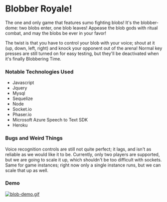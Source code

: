 # Blobber Royale!
The one and only game that features sumo fighting blobs! It's the blobber-dome: two blobs enter, one blob leaves! Appease the blob gods with ritual combat, and may the blobs be ever in your favor!

The twist is that you have to control your blob with your voice; shout at it (up, down, left, right) and knock your opponent out of the arena! Normal key presses are still turned on for easy testing, but they'll be deactivated when it's finally Blobbering Time.

### Notable Technologies Used

* Javascript
* Jquery
* Mysql
* Sequelize
* Node
* Socket.io
* Phaser.io
* Microsoft Azure Speech to Text SDK
* Heroku

### Bugs and Weird Things

Voice recognition controls are still not quite perfect; it lags, and isn't as reliable as we would like it to be. Currently, only two players are supported, but we are going to scale it up, which shouldn't be too difficult with sockets. Same for game instances; right now only a single instance runs, but we can scale that up as well.

### Demo
[![blob-demo.gif](https://s2.gifyu.com/images/blob-demo.gif)](https://gifyu.com/image/9S6v)
